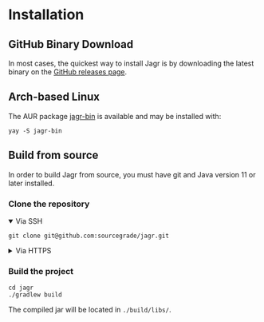 # Installation

## GitHub Binary Download

In most cases, the quickest way to install Jagr is by downloading the latest binary on the
[GitHub releases page](https://github.com/sourcegrade/jagr/releases).

## Arch-based Linux

The AUR package [jagr-bin](https://aur.archlinux.org/packages/jagr-bin) is available and may be installed with:

```shell
yay -S jagr-bin
```

## Build from source

In order to build Jagr from source, you must have git and Java version 11 or later installed.

### Clone the repository

<details open>
<summary>Via SSH</summary>

```shell
git clone git@github.com:sourcegrade/jagr.git
```
</details>

<details>
<summary>Via HTTPS</summary>

```shell
git clone https://github.com/sourcegrade/jagr.git
```
</details>

### Build the project

```shell
cd jagr
./gradlew build
```

The compiled jar will be located in `./build/libs/`.
